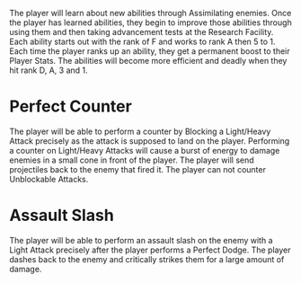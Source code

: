 The player will learn about new abilities through Assimilating enemies. Once the player has learned abilities, they begin to improve those abilities through using them and then taking advancement tests at the Research Facility. Each ability starts out with the rank of F and works to rank A then 5 to 1. Each time the player ranks up an ability, they get a permanent boost to their Player Stats. The abilities will become more efficient and deadly when they hit rank D, A, 3 and 1.

# Perfect Counter
The player will be able to perform a counter by Blocking a Light/Heavy Attack precisely as the attack is supposed to land on the player. Performing a counter on Light/Heavy Attacks will cause a burst of energy to damage enemies in a small cone in front of the player. The player will send projectiles back to the enemy that fired it. The player can not counter Unblockable Attacks.

# Assault Slash
The player will be able to perform an assault slash on the enemy with a Light Attack precisely after the player performs a Perfect Dodge. The player dashes back to the enemy and critically strikes them for a large amount of damage.
